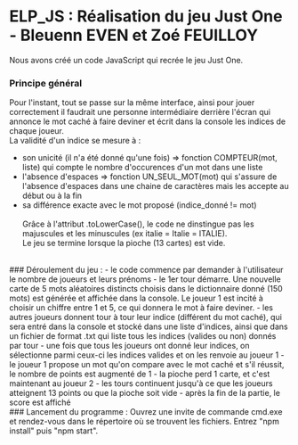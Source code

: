 # ELP_JS : Réalisation du jeu Just One - Bleuenn EVEN et Zoé FEUILLOY

Nous avons créé un code JavaScript qui recrée le jeu Just One. <br> 
### Principe général
Pour l'instant, tout se passe sur la même interface, ainsi pour jouer correctement il faudrait une personne intermédiaire derrière l'écran qui annonce le mot caché à faire deviner et écrit dans la console les indices de chaque joueur. <br>
La validité d'un indice se mesure à :<br>
- son unicité (il n'a été donné qu'une fois) => fonction COMPTEUR(mot, liste) qui compte le nombre d'occurences d'un mot dans une liste
- l'absence d'espaces => fonction UN_SEUL_MOT(mot) qui s'assure de l'absence d'espaces dans une chaine de caractères mais les accepte au début ou à la fin
- sa différence exacte avec le mot proposé (indice_donné != mot)
<br><br>Grâce à l'attribut .toLowerCase(), le code ne dinstingue pas les majuscules et les minuscules (ex italie = Italie = ITALIE). <br>
Le jeu se termine lorsque la pioche (13 cartes) est vide. <br>
<br>
### Déroulement du jeu :
- le code commence par demander à l'utilisateur le nombre de joueurs et leurs prénoms
- le 1er tour démarre. Une nouvelle carte de 5 mots aléatoires distincts choisis dans le dictionnaire donné (150 mots) est générée et affichée dans la console. Le joueur 1 est incité à choisir un chiffre entre 1 et 5, ce qui donnera le mot à faire deviner.
- les autres joueurs donnent tour à tour leur indice (différent du mot caché), qui sera entré dans la console et stocké dans une liste d'indices, ainsi que dans un fichier de format .txt qui liste tous les indices (valides ou non) donnés par tour
- une fois que tous les joueurs ont donné leur indices, on sélectionne parmi ceux-ci les indices valides et on les renvoie au joueur 1
- le joueur 1 propose un mot qu'on compare avec le mot caché et s'il réussit, le nombre de points est augmenté de 1
- la pioche perd 1 carte, et c'est maintenant au joueur 2
- les tours continuent jusqu'à ce que les joueurs atteignent 13 points ou que la pioche soit vide
- après la fin de la partie, le score est affiché
<br>
### Lancement du programme :
Ouvrez une invite de commande cmd.exe et rendez-vous dans le répertoire où se trouvent les fichiers. Entrez "npm install" puis "npm start".
